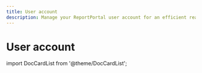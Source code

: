 ```yaml
---
title: User account
description: Manage your ReportPortal user account for an efficient real time dashboard open source.
---
```


# User account

import DocCardList from '@theme/DocCardList';

<DocCardList />
